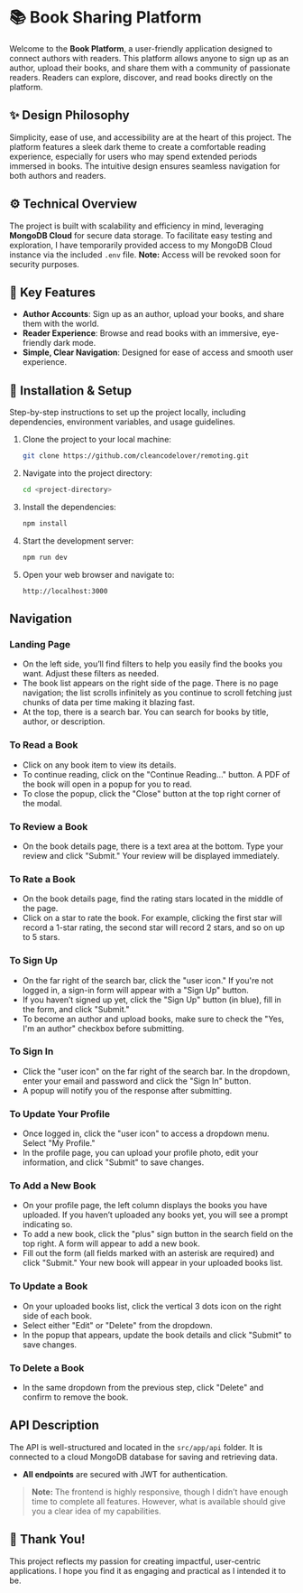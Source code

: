 
# 📚 Book Sharing Platform  

Welcome to the **Book Platform**, a user-friendly application designed to connect authors with readers. This platform allows anyone to sign up as an author, upload their books, and share them with a community of passionate readers. Readers can explore, discover, and read books directly on the platform.  

## ✨ **Design Philosophy**  
Simplicity, ease of use, and accessibility are at the heart of this project. The platform features a sleek dark theme to create a comfortable reading experience, especially for users who may spend extended periods immersed in books. The intuitive design ensures seamless navigation for both authors and readers.  

## ⚙️ **Technical Overview**  
The project is built with scalability and efficiency in mind, leveraging **MongoDB Cloud** for secure data storage. To facilitate easy testing and exploration, I have temporarily provided access to my MongoDB Cloud instance via the included `.env` file. **Note:** Access will be revoked soon for security purposes.  

## 📘 **Key Features**  
- **Author Accounts**: Sign up as an author, upload your books, and share them with the world.  
- **Reader Experience**: Browse and read books with an immersive, eye-friendly dark mode.  
- **Simple, Clear Navigation**: Designed for ease of access and smooth user experience.  

## 🚀 **Installation & Setup**  
Step-by-step instructions to set up the project locally, including dependencies, environment variables, and usage guidelines.  

1. Clone the project to your local machine:
   ```bash
   git clone https://github.com/cleancodelover/remoting.git
   ```
2. Navigate into the project directory:
   ```bash
   cd <project-directory>
   ```
3. Install the dependencies:
   ```bash
   npm install
   ```
4. Start the development server:
   ```bash
   npm run dev
   ```
5. Open your web browser and navigate to:
   ```
   http://localhost:3000
   ```

## Navigation

### Landing Page

- On the left side, you’ll find filters to help you easily find the books you want. Adjust these filters as needed.
- The book list appears on the right side of the page. There is no page navigation; the list scrolls infinitely as you continue to scroll fetching just chunks of data per time making it blazing fast.
- At the top, there is a search bar. You can search for books by title, author, or description.

### To Read a Book

- Click on any book item to view its details.
- To continue reading, click on the "Continue Reading..." button. A PDF of the book will open in a popup for you to read.
- To close the popup, click the "Close" button at the top right corner of the modal.

### To Review a Book

- On the book details page, there is a text area at the bottom. Type your review and click "Submit." Your review will be displayed immediately.

### To Rate a Book

- On the book details page, find the rating stars located in the middle of the page.
- Click on a star to rate the book. For example, clicking the first star will record a 1-star rating, the second star will record 2 stars, and so on up to 5 stars.

### To Sign Up

- On the far right of the search bar, click the "user icon." If you're not logged in, a sign-in form will appear with a "Sign Up" button.
- If you haven’t signed up yet, click the "Sign Up" button (in blue), fill in the form, and click "Submit."
- To become an author and upload books, make sure to check the "Yes, I'm an author" checkbox before submitting.

### To Sign In

- Click the "user icon" on the far right of the search bar. In the dropdown, enter your email and password and click the "Sign In" button.
- A popup will notify you of the response after submitting.

### To Update Your Profile

- Once logged in, click the "user icon" to access a dropdown menu. Select "My Profile."
- In the profile page, you can upload your profile photo, edit your information, and click "Submit" to save changes.

### To Add a New Book

- On your profile page, the left column displays the books you have uploaded. If you haven’t uploaded any books yet, you will see a prompt indicating so.
- To add a new book, click the "plus" sign button in the search field on the top right. A form will appear to add a new book.
- Fill out the form (all fields marked with an asterisk are required) and click "Submit." Your new book will appear in your uploaded books list.

### To Update a Book

- On your uploaded books list, click the vertical 3 dots icon on the right side of each book.
- Select either "Edit" or "Delete" from the dropdown.
- In the popup that appears, update the book details and click "Submit" to save changes.

### To Delete a Book

- In the same dropdown from the previous step, click "Delete" and confirm to remove the book.

## API Description

The API is well-structured and located in the `src/app/api` folder. It is connected to a cloud MongoDB database for saving and retrieving data.

- **All endpoints** are secured with JWT for authentication.

> **Note:** The frontend is highly responsive, though I didn’t have enough time to complete all features. However, what is available should give you a clear idea of my capabilities.

## 🎉 **Thank You!**  
This project reflects my passion for creating impactful, user-centric applications. I hope you find it as engaging and practical as I intended it to be.  

```
